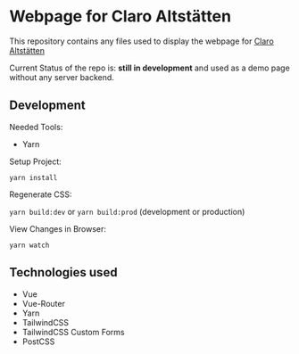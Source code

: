 # Webpage for Claro Altstätten

This repository contains any files used to display the webpage for [Claro Altstätten](https://www.altstaetten-claro.ch/)

Current Status of the repo is: **still in development** and used as a demo page without any server backend.

## Development

Needed Tools:

- Yarn

Setup Project:

`yarn install`

Regenerate CSS:

`yarn build:dev` or `yarn build:prod` (development or production)

View Changes in Browser:

`yarn watch`

## Technologies used

- Vue
- Vue-Router
- Yarn
- TailwindCSS
- TailwindCSS Custom Forms
- PostCSS

